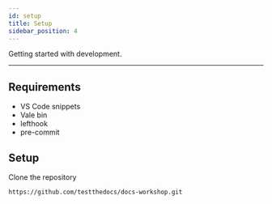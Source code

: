 ```yaml
---
id: setup
title: Setup
sidebar_position: 4
---
```


Getting started with development.

---

## Requirements

- VS Code snippets
- Vale bin
- lefthook
- pre-commit

## Setup

Clone the repository

```shell
https://github.com/testthedocs/docs-workshop.git
```
